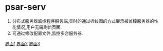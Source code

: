 # psar-serv
1. 分布式服务器监控程序服务端,实时的通过折线图的方式展示被监控服务器的性能情况,用户无需刷新页面.
2. 可通过修改配置文件,监控多台服务器.

[界面1](https://s1.ax1x.com/2020/06/14/tzb1Yj.png)
[界面2](https://s1.ax1x.com/2020/06/14/tzblkQ.png)
[界面3](https://s1.ax1x.com/2020/06/14/tzbMTg.png)
